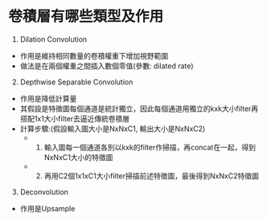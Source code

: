 卷積層有哪些類型及作用
===

1. Dilation Convolution 
- 作用是維持相同數量的卷積權重下增加視野範圍
- 做法是在兩個權重之間插入數個零值(參數: dilated rate)

2. Depthwise Separable Convolution
- 作用是降低計算量
- 其假設是特徵圖每個通道是統計獨立，因此每個通道用獨立的kxk大小filter再搭配1x1大小filter去逼近傳統卷積層
- 計算步驟:(假設輸入圖大小是NxNxC1, 輸出大小是NxNxC2)
  - 1. 輸入圖每一個通道各別以kxk的filter作掃描，再concat在一起，得到NxNxC1大小的特徵圖
  - 2. 再用C2個1x1xC1大小filter掃描前述特徵圖，最後得到NxNxC2特徵圖

3. Deconvolution
- 作用是Upsample
